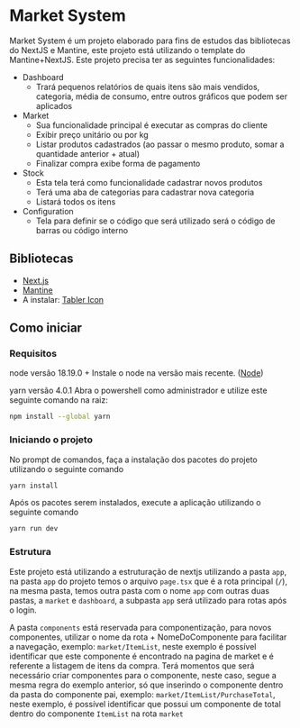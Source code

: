 # Market System
Market System é um projeto elaborado para fins de estudos das bibliotecas do NextJS e Mantine, este projeto está utilizando o template do Mantine+NextJS.
Este projeto precisa ter as seguintes funcionalidades:
- Dashboard
  - Trará pequenos relatórios de quais itens são mais vendidos, categoria, média de consumo, entre outros gráficos que podem ser aplicados
- Market
  - Sua funcionalidade principal é executar as compras do cliente
  - Exibir preço unitário ou por kg
  - Listar produtos cadastrados (ao passar o mesmo produto, somar a quantidade anterior + atual)
  - Finalizar compra exibe forma de pagamento
- Stock
  - Esta tela terá como funcionalidade cadastrar novos produtos
  - Terá uma aba de categorias para cadastrar nova categoria
  - Listará todos os itens
- Configuration
  - Tela para definir se o código que será utilizado será o código de barras ou código interno

## Bibliotecas

- [Next.js](https://nextjs.org/)
- [Mantine](https://mantine.dev/)
- A instalar: [Tabler Icon](https://tabler.io/docs/icons/react)

## Como iniciar

### Requisitos

node versão 18.19.0 +
Instale o node na versão mais recente. ([Node](https://nodejs.org/en/download))

yarn versão 4.0.1
Abra o powershell como administrador e utilize este seguinte comando na raiz:
```bash
npm install --global yarn
```

### Iniciando o projeto

No prompt de comandos, faça a instalação dos pacotes do projeto utilizando o seguinte comando 
```bash
yarn install
```

Após os pacotes serem instalados, execute a aplicação utilizando o seguinte comando
```bash
yarn run dev
```

### Estrutura

Este projeto está utilizando a estruturação de nextjs utilizando a pasta `app`, na pasta `app` do projeto temos o arquivo `page.tsx` que é a rota principal (`/`), na mesma pasta, temos outra pasta com o nome `app` com outras duas pastas, a `market` e `dashboard`, a subpasta `app` será utilizado para rotas após o login.

A pasta `components` está reservada para componentização, para novos componentes, utilizar o nome da rota + NomeDoComponente para facilitar a navegação, exemplo: `market/ItemList`, neste exemplo é possível identificar que este componente é encontrado na pagina de market e é referente a listagem de itens da compra. Terá momentos que será necessário criar componentes para o componente, neste caso, segue a mesma regra do exemplo anterior, só que inserindo o componente dentro da pasta do componente pai, exemplo: `market/ItemList/PurchaseTotal`, neste exemplo, é possível identificar que possui um componente de total dentro do componente `ItemList` na rota `market`
